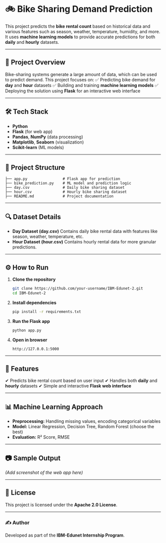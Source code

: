 

# 🚲 Bike Sharing Demand Prediction

This project predicts the **bike rental count** based on historical data and various features such as season, weather, temperature, humidity, and more. It uses **machine learning models** to provide accurate predictions for both **daily** and **hourly** datasets.

---

## 📌 **Project Overview**

Bike-sharing systems generate a large amount of data, which can be used to predict demand. This project focuses on:
✅ Predicting bike demand for **day** and **hour** datasets
✅ Building and training **machine learning models**
✅ Deploying the solution using **Flask** for an interactive web interface

---

## 🛠️ **Tech Stack**

* **Python**
* **Flask** (for web app)
* **Pandas**, **NumPy** (data processing)
* **Matplotlib**, **Seaborn** (visualization)
* **Scikit-learn** (ML models)

---

## 📂 **Project Structure**

```
├── app.py                # Flask app for prediction
├── bike_prediction.py    # ML model and prediction logic
├── day.csv               # Daily bike sharing dataset
├── hour.csv              # Hourly bike sharing dataset
├── README.md             # Project documentation
```

---

## 🔍 **Dataset Details**

* **Day Dataset (day.csv)**
  Contains daily bike rental data with features like season, weather, temperature, etc.
* **Hour Dataset (hour.csv)**
  Contains hourly rental data for more granular predictions.

---

## ⚙️ **How to Run**

1. **Clone the repository**

   ```bash
   git clone https://github.com/your-username/IBM-Edunet-2.git
   cd IBM-Edunet-2
   ```

2. **Install dependencies**

   ```bash
   pip install -r requirements.txt
   ```

3. **Run the Flask app**

   ```bash
   python app.py
   ```

4. **Open in browser**

   ```
   http://127.0.0.1:5000
   ```

---

## 🎯 **Features**

✔ Predicts bike rental count based on user input
✔ Handles both **daily** and **hourly** datasets
✔ Simple and interactive **Flask web interface**

---

## 📊 **Machine Learning Approach**

* **Preprocessing:** Handling missing values, encoding categorical variables
* **Model:** Linear Regression, Decision Tree, Random Forest (choose the best)
* **Evaluation:** R² Score, RMSE

---

## 📷 **Sample Output**

*(Add screenshot of the web app here)*

---

## 📜 **License**

This project is licensed under the **Apache 2.0 License**.

---

### ✍ **Author**

Developed as part of the **IBM-Edunet Internship Program**.

